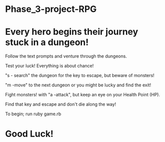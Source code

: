 # Phase_3-project-RPG

# Every hero begins their journey stuck in a dungeon!
Follow the text prompts and venture through the dungeons.

Test your luck! Everything is about chance!

"s - search" the dungeon for the key to escape, but beware of monsters!

"m -move" to the next dungeon or you might be lucky and find the exit!

Fight monsters! with "a -attack", but keep an eye on your Health Point (HP).

Find that key and escape and don't die along the way!

To begin; run ruby game.rb

# Good Luck! 
